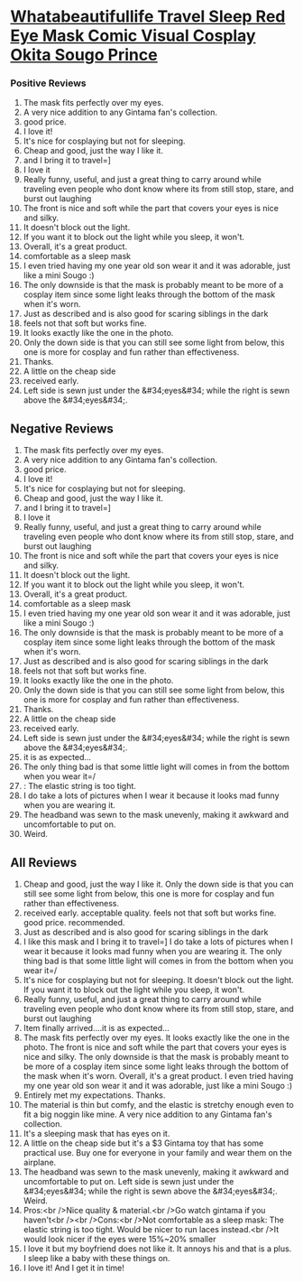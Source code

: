 # [Whatabeautifullife Travel Sleep Red Eye Mask Comic Visual Cosplay Okita Sougo Prince](https://products.checkmycream.com/products/Whatabeautifullife-Travel-Sleep-Red-Eye-Mask-Comic-Visual-Cosplay-Okita-Sougo-Prince.html)

### Positive Reviews

<ol>
      <li>The mask fits perfectly over my eyes.</li>
      <li>A very nice addition to any Gintama fan&#x27;s collection.</li>
      <li>good price.</li>
      <li>I love it!</li>
      <li>It&#x27;s nice for cosplaying but not for sleeping.</li>
      <li>Cheap and good, just the way I like it.</li>
      <li>and I bring it to travel&#x3D;]</li>
      <li>I love it</li>
      <li>Really funny, useful, and just a great thing to carry around while traveling even people who dont know where its from still stop, stare, and burst out laughing</li>
      <li>The front is nice and soft while the part that covers your eyes is nice and silky.</li>
      <li>It doesn&#x27;t block out the light.</li>
      <li>If you want it to block out the light while you sleep, it won&#x27;t.</li>
      <li>Overall, it&#x27;s a great product.</li>
      <li>comfortable as a sleep mask</li>
      <li>I even tried having my one year old son wear it and it was adorable, just like a mini Sougo :)</li>
      <li>The only downside is that the mask is probably meant to be more of a cosplay item since some light leaks through the bottom of the mask when it&#x27;s worn.</li>
      <li>Just as described and is also good for scaring siblings in the dark</li>
      <li>feels not that soft but works fine.</li>
      <li>It looks exactly like the one in the photo.</li>
      <li>Only the down side is that you can still see some light from below, this one is more for cosplay and fun rather than effectiveness.</li>
      <li>Thanks.</li>
      <li>A little on the cheap side</li>
      <li>received early.</li>
      <li>Left side is sewn just under the &amp;#34;eyes&amp;#34; while the right is sewn above the &amp;#34;eyes&amp;#34;.  </li>
</ol>


<h2>Negative Reviews</h2>
<ol>
<li> The mask fits perfectly over my eyes.</li>
<li> A very nice addition to any Gintama fan&#x27;s collection.</li>
<li> good price.</li>
<li> I love it!</li>
<li> It&#x27;s nice for cosplaying but not for sleeping.</li>
<li> Cheap and good, just the way I like it.</li>
<li> and I bring it to travel&#x3D;]</li>
<li> I love it</li>
<li> Really funny, useful, and just a great thing to carry around while traveling even people who dont know where its from still stop, stare, and burst out laughing</li>
<li> The front is nice and soft while the part that covers your eyes is nice and silky.</li>
<li> It doesn&#x27;t block out the light.</li>
<li> If you want it to block out the light while you sleep, it won&#x27;t.</li>
<li> Overall, it&#x27;s a great product.</li>
<li> comfortable as a sleep mask</li>
<li> I even tried having my one year old son wear it and it was adorable, just like a mini Sougo :)</li>
<li> The only downside is that the mask is probably meant to be more of a cosplay item since some light leaks through the bottom of the mask when it&#x27;s worn.</li>
<li> Just as described and is also good for scaring siblings in the dark</li>
<li> feels not that soft but works fine.</li>
<li> It looks exactly like the one in the photo.</li>
<li> Only the down side is that you can still see some light from below, this one is more for cosplay and fun rather than effectiveness.</li>
<li> Thanks.</li>
<li> A little on the cheap side</li>
<li> received early.</li>
<li> Left side is sewn just under the &amp;#34;eyes&amp;#34; while the right is sewn above the &amp;#34;eyes&amp;#34;.  </li>
<li> it is as expected...</li>
<li> The only thing bad is that some little light will comes in from the bottom when you wear it&#x3D;/</li>
<li> : The elastic string is too tight.</li>
<li> I do take a lots of pictures when I wear it because it looks mad funny when you are wearing it.</li>
<li> The headband was sewn to the mask unevenly, making it awkward and uncomfortable to put on.  </li>
<li> Weird.</li>
</ol>

<h2>All Reviews</h2>

<ol>
    <li> Cheap and good, just the way I like it. Only the down side is that you can still see some light from below, this one is more for cosplay and fun rather than effectiveness.</li>
    <li> received early. acceptable quality. feels not that soft but works fine. good price. recommended.</li>
    <li> Just as described and is also good for scaring siblings in the dark</li>
    <li> I like this mask and I bring it to travel&#x3D;] I do take a lots of pictures when I wear it because it looks mad funny when you are wearing it. The only thing bad is that some little light will comes in from the bottom when you wear it&#x3D;/</li>
    <li> It&#x27;s nice for cosplaying but not for sleeping. It doesn&#x27;t block out the light. If you want it to block out the light while you sleep, it won&#x27;t.</li>
    <li> Really funny, useful, and just a great thing to carry around while traveling even people who dont know where its from still stop, stare, and burst out laughing</li>
    <li> Item finally arrived....it is as expected...</li>
    <li> The mask fits perfectly over my eyes. It looks exactly like the one in the photo. The front is nice and soft while the part that covers your eyes is nice and silky. The only downside is that the mask is probably meant to be more of a cosplay item since some light leaks through the bottom of the mask when it&#x27;s worn. Overall, it&#x27;s a great product. I even tried having my one year old son wear it and it was adorable, just like a mini Sougo :)</li>
    <li> Entirely met my expectations. Thanks.</li>
    <li> The material is thin but comfy, and the elastic is stretchy enough even to fit a big noggin like mine. A very nice addition to any Gintama fan&#x27;s collection.</li>
    <li> It&#x27;s a sleeping mask that has eyes on it.</li>
    <li> A little on the cheap side but it&#x27;s a $3 Gintama toy that has some practical use. Buy one for everyone in your family and wear them on the airplane.</li>
    <li> The headband was sewn to the mask unevenly, making it awkward and uncomfortable to put on.  Left side is sewn just under the &amp;#34;eyes&amp;#34; while the right is sewn above the &amp;#34;eyes&amp;#34;.  Weird.</li>
    <li> Pros:&lt;br /&gt;Nice quality &amp; material.&lt;br /&gt;Go watch gintama if you haven&#x27;t&lt;br /&gt;&lt;br /&gt;Cons:&lt;br /&gt;Not comfortable as a sleep mask: The elastic string is too tight. Would be nicer to run laces instead.&lt;br /&gt;It would look nicer if the eyes were 15%~20% smaller</li>
    <li> I love it but my boyfriend does not like it. It annoys his and that is a plus. I sleep like a baby with these things on.</li>
    <li> I love it! And I get it in time!</li>
</ol>





